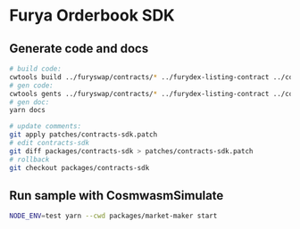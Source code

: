 # Furya Orderbook SDK

## Generate code and docs

```bash
# build code:
cwtools build ../furyswap/contracts/* ../furydex-listing-contract ../co-harvest-contracts/contracts/* ../cw20-staking/contracts/* -o packages/contracts-build/data
# gen code:
cwtools gents ../furyswap/contracts/* ../furydex-listing-contract ../co-harvest-contracts/contracts/* ../cw20-staking/contracts/* -o packages/contracts-sdk/src
# gen doc:
yarn docs

# update comments:
git apply patches/contracts-sdk.patch
# edit contracts-sdk
git diff packages/contracts-sdk > patches/contracts-sdk.patch
# rollback
git checkout packages/contracts-sdk
```

## Run sample with CosmwasmSimulate

```bash
NODE_ENV=test yarn --cwd packages/market-maker start
```

